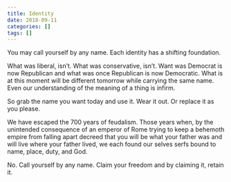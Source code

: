 ```yaml
---
title: Identity
date: 2018-09-11
categories: []
tags: []
---
```


You may call yourself by any name. Each identity has a shifting foundation.

What was liberal, isn&#8217;t. What was conservative, isn&#8217;t. Want was Democrat is now Republican and what was once Republican is now Democratic. What is at this moment will be different tomorrow while carrying the same name. Even our understanding of the meaning of a thing is infirm.

So grab the name you want today and use it. Wear it out. Or replace it as you please.

We have escaped the 700 years of feudalism. Those years when, by the unintended consequence of an emperor of Rome trying to keep a behemoth empire from falling apart decreed that you will be what your father was and will live where your father lived, we each found our selves serfs bound to name, place, duty, and God.

No. Call yourself by any name. Claim your freedom and by claiming it, retain it.
